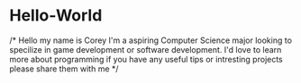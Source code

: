 # Hello-World
/* Hello my name is Corey I'm a aspiring Computer Science major looking to specilize in game development or software development. I'd love to learn more about programming if you have any useful tips or intresting projects please share them with me */

